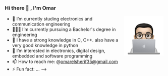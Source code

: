 ### Hi there 👋 , I'm Omar

<img src="https://github.com/OmarMahmoudElsherif/OmarMahmoudElsherif/blob/main/profile-img.png" align="right" width="25%"/>



- 🔭 I’m currently studing electronics and communication engineering
- 👨🏽‍💻 I’m currently pursuing a Bachelor's degree in engineering
- 🌱 I have a strong knowledge in C, C++. also have a very good knowledge in python
- 👀 I’m interested in electronics, digital design, embedded and software programming
- 📫 How to reach me: @omarelsherif35@gmail.com
- ⚡ Fun fact: ...
-->
